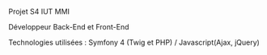 Projet S4 IUT MMI

Développeur Back-End et Front-End

Technologies utilisées : Symfony 4 (Twig et PHP) / Javascript(Ajax, jQuery)

